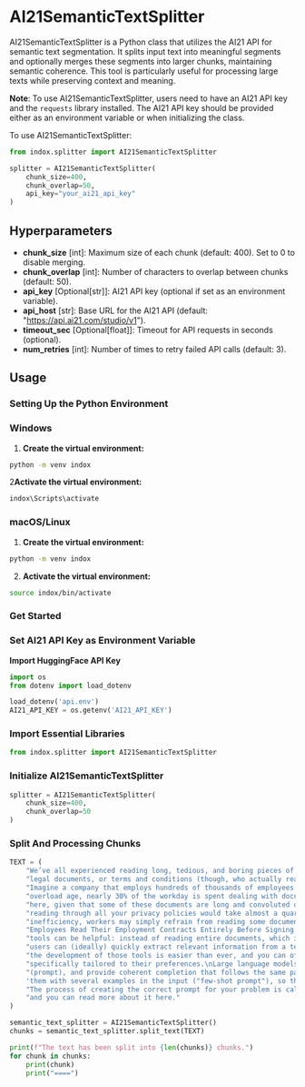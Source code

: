 # AI21SemanticTextSplitter

AI21SemanticTextSplitter is a Python class that utilizes the AI21 API for semantic text segmentation. It splits input text into meaningful segments and optionally merges these segments into larger chunks, maintaining semantic coherence. This tool is particularly useful for processing large texts while preserving context and meaning.

**Note**: To use AI21SemanticTextSplitter, users need to have an AI21 API key and the `requests` library installed. The AI21 API key should be provided either as an environment variable or when initializing the class.

To use AI21SemanticTextSplitter:

```python
from indox.splitter import AI21SemanticTextSplitter

splitter = AI21SemanticTextSplitter(
    chunk_size=400,
    chunk_overlap=50,
    api_key="your_ai21_api_key"
)
```

## Hyperparameters

- **chunk_size** [int]: Maximum size of each chunk (default: 400). Set to 0 to disable merging.
- **chunk_overlap** [int]: Number of characters to overlap between chunks (default: 50).
- **api_key** [Optional[str]]: AI21 API key (optional if set as an environment variable).
- **api_host** [str]: Base URL for the AI21 API (default: "https://api.ai21.com/studio/v1").
- **timeout_sec** [Optional[float]]: Timeout for API requests in seconds (optional).
- **num_retries** [int]: Number of times to retry failed API calls (default: 3).

## Usage
### Setting Up the Python Environment
### Windows

1. **Create the virtual environment:**
```bash
python -m venv indox
```
2**Activate the virtual environment:**
```bash
indox\Scripts\activate
```
### macOS/Linux
1. **Create the virtual environment:**
```bash
python -m venv indox
```
2. **Activate the virtual environment:**
```bash
source indox/bin/activate
```
### Get Started
### Set AI21 API Key as Environment Variable
**Import HuggingFace API Key**
```python
import os
from dotenv import load_dotenv

load_dotenv('api.env')
AI21_API_KEY = os.getenv('AI21_API_KEY')
```
### Import Essential Libraries
```python
from indox.splitter import AI21SemanticTextSplitter
```
### Initialize AI21SemanticTextSplitter
```python
splitter = AI21SemanticTextSplitter(
    chunk_size=400,
    chunk_overlap=50
)
```
### Split And Processing Chunks
```python
TEXT = (
    "We’ve all experienced reading long, tedious, and boring pieces of text - financial reports, "
    "legal documents, or terms and conditions (though, who actually reads those terms and conditions to be honest?).\n"
    "Imagine a company that employs hundreds of thousands of employees. In today's information "
    "overload age, nearly 30% of the workday is spent dealing with documents. There's no surprise "
    "here, given that some of these documents are long and convoluted on purpose (did you know that "
    "reading through all your privacy policies would take almost a quarter of a year?). Aside from "
    "inefficiency, workers may simply refrain from reading some documents (for example, Only 16% of "
    "Employees Read Their Employment Contracts Entirely Before Signing!).\nThis is where AI-driven summarization "
    "tools can be helpful: instead of reading entire documents, which is tedious and time-consuming, "
    "users can (ideally) quickly extract relevant information from a text. With large language models, "
    "the development of those tools is easier than ever, and you can offer your users a summary that is "
    "specifically tailored to their preferences.\nLarge language models naturally follow patterns in input "
    "(prompt), and provide coherent completion that follows the same patterns. For that, we want to feed "
    'them with several examples in the input ("few-shot prompt"), so they can follow through. '
    "The process of creating the correct prompt for your problem is called prompt engineering, "
    "and you can read more about it here."
)

semantic_text_splitter = AI21SemanticTextSplitter()
chunks = semantic_text_splitter.split_text(TEXT)

print(f"The text has been split into {len(chunks)} chunks.")
for chunk in chunks:
    print(chunk)
    print("====")
```